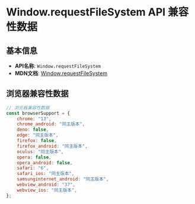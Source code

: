 # Window.requestFileSystem API 兼容性数据

## 基本信息

- **API名称**: `Window.requestFileSystem`
- **MDN文档**: [Window.requestFileSystem](https://developer.mozilla.org/docs/Web/API/Window/requestFileSystem)

## 浏览器兼容性数据

```javascript
// 浏览器兼容性数据
const browserSupport = {
    chrome: "13",
    chrome_android: "同主版本",
    deno: false,
    edge: "同主版本",
    firefox: false,
    firefox_android: "同主版本",
    oculus: "同主版本",
    opera: false,
    opera_android: false,
    safari: "6",
    safari_ios: "同主版本",
    samsunginternet_android: "同主版本",
    webview_android: "37",
    webview_ios: "同主版本",
};

```

